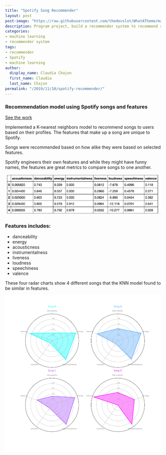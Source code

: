 ```yaml
---
title: "Spotify Song Recommender"
layout: post
post-image: "https://raw.githubusercontent.com/thedevslot/WhatATheme/master/assets/images/SamplePost.png?token=AHMQUEPC4IFADOF5VG4QVN26Z64GG"
description: Program project, build a recommender system to recommend similar songs using Spotify's API.
categories: 
- machine learning
- recommender system
tags:
- recommender
- Spotify
- machine learning
author:
  display_name: Claudia Chajon
  first_name: Claudia
  last_name: Chajon
permalink: "/2019/11/10/spotify-recommender/"
---
```

<h3>Recommendation model using Spotify songs and features</h3>

[See the work](https://github.com/claudiasofiaC/spotify_nn)

<p>Implemented a K-nearest neighbors model to recommend songs to users based on their profiles. The features that make up a song are unique to Spotify.</p>
<p>Songs were recommended based on how alike they were based on selected features.</p>
<p>Spotify engineers their own features and while they might have funny names, the features are great metrics to compare songs to one another.</p>

![features](/assets/images/blog_post_images/spot_features.png)

### Features includes:
- danceability
- energy
- acousticness
- instrumentalness
- liveness
- loudness
- speechiness
- valence

These four radar charts show 4 different songs that the KNN model found to be similar in features.

![charts](/assets/images/blog_post_images/songcomparison.png)



